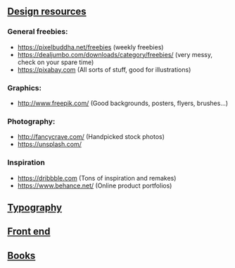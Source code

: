 ## [Design resources](/Design%20Resources.md)

### General freebies:
  * <a href="https://pixelbuddha.net/freebies">https://pixelbuddha.net/freebies</a> (weekly freebies)
  * https://dealjumbo.com/downloads/category/freebies/ (very messy, check on your spare time)
  * https://pixabay.com (All sorts of stuff, good for illustrations)
  
### Graphics:
  * http://www.freepik.com/ (Good backgrounds, posters, flyers, brushes...)
  
### Photography:
  * http://fancycrave.com/ (Handpicked stock photos)
  * https://unsplash.com/

### Inspiration
  * https://dribbble.com (Tons of inspiration and remakes)
  * https://www.behance.net/ (Online product portfolios)


## [Typography](/Typography.md)

## [Front end](/Frontend.md)
  
## [Books](/books.md)


